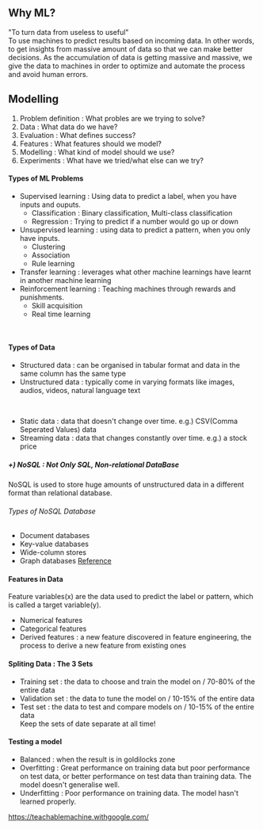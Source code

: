 
## Why ML?
"To turn data from useless to useful"  
To use machines to predict results based on incoming data. In other words, to get insights from massive amount of data so that we can make better decisions. As the accumulation of data is getting massive and massive, we give the data to machines in order to optimize and automate the process and avoid human errors.
<br/>


## Modelling
1. Problem definition : What probles are we trying to solve?
2. Data : What data do we have?
3. Evaluation : What defines success?
4. Features : What features should we model?
5. Modelling : What kind of model should we use?
6. Experiments : What have we tried/what else can we try?

#### Types of ML Problems
* Supervised learning : Using data to predict a label, when you have inputs and ouputs.
  * Classification : Binary classification, Multi-class classification
  * Regression : Trying to predict if a number would go up or down 
* Unsupervised learning : using data to predict a pattern, when you only have inputs.
  * Clustering 
  * Association 
  * Rule learning
* Transfer learning : leverages what other machine learnings have learnt in another machine learning
* Reinforcement learning : Teaching machines through rewards and punishments. 
  * Skill acquisition
  * Real time learning
<br/>

#### Types of Data
* Structured data : can be organised in tabular format and data in the same column has the same type
* Unstructured data : typically come in varying formats like images, audios, videos, natural language text
<br/>

* Static data : data that doesn't change over time. e.g.) CSV(Comma Seperated Values) data
* Streaming data : data that changes constantly over time. e.g.) a stock price
##### +) NoSQL : Not Only SQL, Non-relational DataBase
NoSQL is used to store huge amounts of unstructured data in a different format than relational database.
###### Types of NoSQL Database 
* Document databases
* Key-value databases
* Wide-column stores
* Graph databases
[Reference](https://www.mongodb.com/nosql-explained)

#### Features in Data
Feature variables(x) are the data used to predict the label or pattern, which is called a target variable(y).  
* Numerical features
* Categorical features
* Derived features : a new feature discovered in feature engineering, the process to derive a new feature from existing ones 

#### Spliting Data : The 3 Sets
* Training set : the data to choose and train the model on / 70-80% of the entire data
* Validation set : the data to tune the model on / 10-15% of the entire data
* Test set : the data to test and compare models on / 10-15% of the entire data  
Keep the sets of date separate at all time!

#### Testing a model
* Balanced : when the result is in goldilocks zone
* Overfitting : Great performance on training data but poor performance on test data, or better performance on test data than training data. The model doesn't generalise well.
* Underfitting : Poor performance on training data. The model hasn't learned properly.


https://teachablemachine.withgoogle.com/


